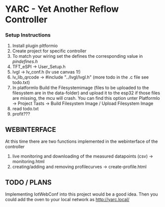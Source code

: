 # YARC - Yet Another Reflow Controller

### Setup Instructions

1. Install plugin pltformio
2. Create project for specific controller
3. To match your wiring set the defines the corresponding value in _pindefines.h_
4. TFT_eSPI -> User_Setup.h
5. lvgl -> lv_conf.h (lv use canvas 1!)
6. lv_lib_qrcode -> #include "../lvgl/lvgl.h" (more todo in the .c file see todo.txt)
7. In platformIo Build the Filesystemimage (files to be uploaded to the filesystem are in the data-folder) and upload it to the esp32 if those files are missing, the mcu will crash. You can find this option unter PlatformIo -> Project Tasts -> Build Filesystem Image / Upload Filesystem Image
9. read todo.txt
10. profit???


## WEBINTERFACE

At this time there are two functions implemented in the webinterface of the controller

1. live monitoring and downloading of the measured datapoints (csv) -> monitoring.html
2. creating/adding and removing profilecurves -> create-profile.html


## TODO / PLANS

Implementing IotWebConf into this project would be a good idea. Then you could add the oven to your local network as http://yarc.local/

